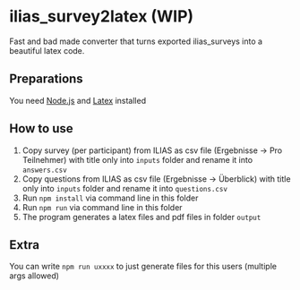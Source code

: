# ilias_survey2latex (WIP)
Fast and bad made converter that turns exported ilias_surveys into a beautiful latex code.

## Preparations
You need [Node.js](https://nodejs.org/en/) and [Latex](https://www.latex-project.org/get/) installed

## How to use
1. Copy survey (per participant) from ILIAS as csv file (Ergebnisse -> Pro Teilnehmer) with title only into `inputs` folder and rename it into `answers.csv`
2. Copy questions from ILIAS as csv file (Ergebnisse -> Überblick) with title only into `inputs` folder and rename it into `questions.csv`
3. Run `npm install` via command line in this folder
4. Run `npm run` via command line in this folder
5. The program generates a latex files and pdf files in folder `output`

## Extra
You can write `npm run uxxxx` to just generate files for this users (multiple args allowed)
